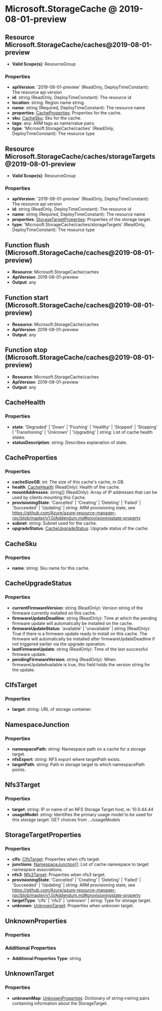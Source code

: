 # Microsoft.StorageCache @ 2019-08-01-preview

## Resource Microsoft.StorageCache/caches@2019-08-01-preview
* **Valid Scope(s)**: ResourceGroup
### Properties
* **apiVersion**: '2019-08-01-preview' (ReadOnly, DeployTimeConstant): The resource api version
* **id**: string (ReadOnly, DeployTimeConstant): The resource id
* **location**: string: Region name string.
* **name**: string (Required, DeployTimeConstant): The resource name
* **properties**: [CacheProperties](#cacheproperties): Properties for the cache.
* **sku**: [CacheSku](#cachesku): Sku for the cache.
* **tags**: any: ARM tags as name/value pairs.
* **type**: 'Microsoft.StorageCache/caches' (ReadOnly, DeployTimeConstant): The resource type

## Resource Microsoft.StorageCache/caches/storageTargets@2019-08-01-preview
* **Valid Scope(s)**: ResourceGroup
### Properties
* **apiVersion**: '2019-08-01-preview' (ReadOnly, DeployTimeConstant): The resource api version
* **id**: string (ReadOnly, DeployTimeConstant): The resource id
* **name**: string (Required, DeployTimeConstant): The resource name
* **properties**: [StorageTargetProperties](#storagetargetproperties): Properties of the storage target.
* **type**: 'Microsoft.StorageCache/caches/storageTargets' (ReadOnly, DeployTimeConstant): The resource type

## Function flush (Microsoft.StorageCache/caches@2019-08-01-preview)
* **Resource**: Microsoft.StorageCache/caches
* **ApiVersion**: 2019-08-01-preview
* **Output**: any

## Function start (Microsoft.StorageCache/caches@2019-08-01-preview)
* **Resource**: Microsoft.StorageCache/caches
* **ApiVersion**: 2019-08-01-preview
* **Output**: any

## Function stop (Microsoft.StorageCache/caches@2019-08-01-preview)
* **Resource**: Microsoft.StorageCache/caches
* **ApiVersion**: 2019-08-01-preview
* **Output**: any

## CacheHealth
### Properties
* **state**: 'Degraded' | 'Down' | 'Flushing' | 'Healthy' | 'Stopped' | 'Stopping' | 'Transitioning' | 'Unknown' | 'Upgrading' | string: List of cache health states.
* **statusDescription**: string: Describes explanation of state.

## CacheProperties
### Properties
* **cacheSizeGB**: int: The size of this cache's cache, in GB.
* **health**: [CacheHealth](#cachehealth) (ReadOnly): Health of the cache.
* **mountAddresses**: string[] (ReadOnly): Array of IP addresses that can be used by clients mounting this Cache.
* **provisioningState**: 'Cancelled' | 'Creating' | 'Deleting' | 'Failed' | 'Succeeded' | 'Updating' | string: ARM provisioning state, see https://github.com/Azure/azure-resource-manager-rpc/blob/master/v1.0/Addendum.md#provisioningstate-property
* **subnet**: string: Subnet used for the cache.
* **upgradeStatus**: [CacheUpgradeStatus](#cacheupgradestatus): Upgrade status of the cache.

## CacheSku
### Properties
* **name**: string: Sku name for this cache.

## CacheUpgradeStatus
### Properties
* **currentFirmwareVersion**: string (ReadOnly): Version string of the firmware currently installed on this cache.
* **firmwareUpdateDeadline**: string (ReadOnly): Time at which the pending firmware update will automatically be installed on the cache.
* **firmwareUpdateStatus**: 'available' | 'unavailable' | string (ReadOnly): True if there is a firmware update ready to install on this cache.  The firmware will automatically be installed after firmwareUpdateDeadline if not triggered earlier via the upgrade operation.
* **lastFirmwareUpdate**: string (ReadOnly): Time of the last successful firmware update.
* **pendingFirmwareVersion**: string (ReadOnly): When firmwareUpdateAvailable is true, this field holds the version string for the update.

## ClfsTarget
### Properties
* **target**: string: URL of storage container.

## NamespaceJunction
### Properties
* **namespacePath**: string: Namespace path on a cache for a storage target.
* **nfsExport**: string: NFS export where targetPath exists.
* **targetPath**: string: Path in storage target to which namespacePath points.

## Nfs3Target
### Properties
* **target**: string: IP or name of an NFS Storage Target host, ie: 10.0.44.44
* **usageModel**: string: Identifies the primary usage model to be used for this storage target.   GET choices from .../usageModels

## StorageTargetProperties
### Properties
* **clfs**: [ClfsTarget](#clfstarget): Properties when clfs target.
* **junctions**: [NamespaceJunction](#namespacejunction)[]: List of cache namespace to target namespace associations.
* **nfs3**: [Nfs3Target](#nfs3target): Properties when nfs3 target.
* **provisioningState**: 'Cancelled' | 'Creating' | 'Deleting' | 'Failed' | 'Succeeded' | 'Updating' | string: ARM provisioning state, see https://github.com/Azure/azure-resource-manager-rpc/blob/master/v1.0/Addendum.md#provisioningstate-property
* **targetType**: 'clfs' | 'nfs3' | 'unknown' | string: Type for storage target.
* **unknown**: [UnknownTarget](#unknowntarget): Properties when unknown target.

## UnknownProperties
### Properties
### Additional Properties
* **Additional Properties Type**: string

## UnknownTarget
### Properties
* **unknownMap**: [UnknownProperties](#unknownproperties): Dictionary of string->string pairs containing information about the StorageTarget.

